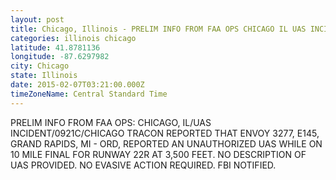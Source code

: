 ```yaml
---
layout: post
title: Chicago, Illinois - PRELIM INFO FROM FAA OPS CHICAGO IL UAS INCIDENT 0921C CHICAGO TRACON REPORTED THAT ENVOY
categories: illinois chicago
latitude: 41.8781136
longitude: -87.6297982
city: Chicago
state: Illinois
date: 2015-02-07T03:21:00.000Z
timeZoneName: Central Standard Time
---
```


PRELIM INFO FROM FAA OPS: CHICAGO, IL/UAS INCIDENT/0921C/CHICAGO TRACON REPORTED THAT ENVOY 3277, E145, GRAND RAPIDS, MI - ORD, REPORTED AN UNAUTHORIZED UAS WHILE ON 10 MILE FINAL FOR RUNWAY 22R AT 3,500 FEET. NO DESCRIPTION OF UAS PROVIDED. NO EVASIVE ACTION REQUIRED.  FBI NOTIFIED.